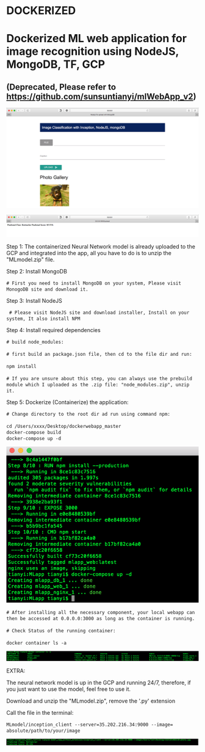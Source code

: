 # DOCKERIZED
#  Dockerized ML web application for image recognition using NodeJS, MongoDB, TF, GCP

## (Deprecated, Please refer to https://github.com/sunsuntianyi/mlWebApp_v2)


![alt text](https://github.com/sunsuntianyi/webapp/blob/master/demo1.png)

![alt text](https://github.com/sunsuntianyi/webapp/blob/master/demo2.png)


Step 1: The containerized Neural Network model is already uploaded to the GCP and integrated into the app, all you have to do is to unzip the "MLmodel.zip" file. 


Step 2: Install MongoDB 

    # First you need to install MongoDB on your system, Please visit MonogoDB site and download it.


Step 3: Install NodeJS 
 
     # Please visit NodeJS site and download installer, Install on your system, It also install NPM


Step 4: Install required dependencies

    # build node_modules:

    # first build an package.json file, then cd to the file dir and run:
    
    npm install     
    
    # If you are unsure about this step, you can always use the prebuild module which I uploaded as the .zip file: "node_modules.zip", unzip it.

Step 5: Dockerize (Containerize) the application:

    # Change directory to the root dir ad run using command npm:
    
    cd /Users/xxxx/Desktop/dockerwebapp_master
    docker-compose build
    docker-compose up -d

![alt text](https://github.com/sunsuntianyi/dockerwebapp/blob/master/demo0.png)
    
    # After installing all the necessary component, your local webapp can then be accessed at 0.0.0.0:3000 as long as the container is running.
    
    # Check Status of the running container:
    
    docker container ls -a
    
 ![alt text](https://github.com/sunsuntianyi/dockerwebapp/blob/master/demo1.png)
    
    
EXTRA:

The neural network model is up in the GCP and running 24/7, therefore, if you just want to use the model, feel free to use it.

Download and unzip the "MLmodel.zip", remove the '.py' extension

Call the file in the terminal:

    MLmodel/inception_client --server=35.202.216.34:9000 --image= absolute/path/to/your/image
    
![alt text](https://github.com/sunsuntianyi/webapp/blob/master/demo3.png)
